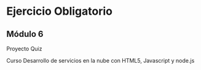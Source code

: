 # Ejercicio Obligatorio
## Módulo 6

Proyecto Quiz

Curso Desarrollo de servicios en la nube con HTML5, Javascript y node.js